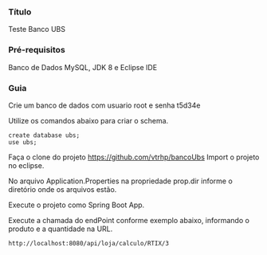 ### Título 
Teste Banco UBS

### Pré-requisitos
Banco de Dados MySQL, JDK 8 e Eclipse IDE

### Guia
Crie um banco de dados
com usuario root e senha t5d34e

Utilize os comandos abaixo para criar o schema.

	create database ubs;
	use ubs;
	
Faça o clone do projeto https://github.com/vtrhp/bancoUbs
Import o projeto no eclipse.

No arquivo Application.Properties na propriedade prop.dir informe o diretório onde os arquivos estão.

Execute o projeto como Spring Boot App.

Execute a chamada do endPoint conforme exemplo abaixo, informando o produto e a quantidade na URL.

	http://localhost:8080/api/loja/calculo/RTIX/3

